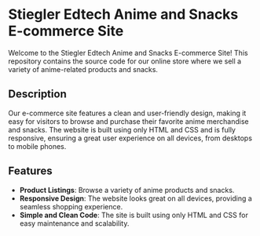 # Stiegler Edtech Anime and Snacks E-commerce Site

Welcome to the Stiegler Edtech Anime and Snacks E-commerce Site! This repository contains the source code for our online store where we sell a variety of anime-related products and snacks.

## Description

Our e-commerce site features a clean and user-friendly design, making it easy for visitors to browse and purchase their favorite anime merchandise and snacks. The website is built using only HTML and CSS and is fully responsive, ensuring a great user experience on all devices, from desktops to mobile phones.

## Features

- **Product Listings**: Browse a variety of anime products and snacks.
- **Responsive Design**: The website looks great on all devices, providing a seamless shopping experience.
- **Simple and Clean Code**: The site is built using only HTML and CSS for easy maintenance and scalability.